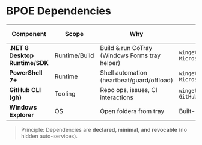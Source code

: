 ﻿# BPOE Dependencies

| Component | Scope | Why | Install | Required by |
|---|---|---|---|---|
| **.NET 8 Desktop Runtime/SDK** | Runtime/Build | Build & run CoTray (Windows Forms tray helper) | `winget install Microsoft.DotNet.SDK.8` | CoTray |
| **PowerShell 7+** | Runtime | Shell automation (heartbeat/guard/offload) | `winget install Microsoft.PowerShell` | Co* scripts |
| **GitHub CLI (gh)** | Tooling | Repo ops, issues, CI interactions | `winget install GitHub.cli` | DevOps |
| **Windows Explorer** | OS | Open folders from tray | Built-in | CoTray |

> Principle: Dependencies are **declared, minimal, and revocable** (no hidden auto-services).
